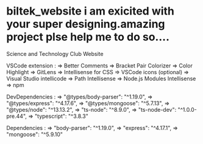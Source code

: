 # biltek_website i am exicited with your super designing.amazing project plse help me to do so....
Science and Technology Club Website 


VSCode extension : 
=> Better Comments
=> Bracket Pair Colorizer
=> Color Highlight
=> GitLens
=> Intellisense for CSS 
=> VSCode icons (optional)
=> Visual Studio intellicode 
=> Path Intellisense
=> Node.js Modules Intellisense
=> npm

DevDependencies : 
=> "@types/body-parser": "^1.19.0",
=> "@types/express": "^4.17.6",
=> "@types/mongoose": "^5.7.13",
=> "@types/node": "^13.13.2",
=> "ts-node": "^8.9.0",
=> "ts-node-dev": "^1.0.0-pre.44",
=> "typescript": "^3.8.3"

Dependencies :
=>  "body-parser": "^1.19.0",
=>  "express": "^4.17.1",
=>  "mongoose": "^5.9.10"
